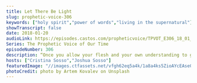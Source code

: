 ```yaml
---
title: Let There Be Light
slug: prophetic-voice-306
keywords: ["holy spirit","power of words","living in the supernatural"]
showTranscript: false
date: 2018-01-20
audioLink: https://episodes.castos.com/propheticvoice/TPVOT_E306_18_01_20-21_Let_There_Be_Light.mp3
Series: The Prophetic Voice of Our Time
episodeNumber: 306
description: “Once you allow your flesh and your own understanding to go back, you’re going back to the same challenges as before, but if you push through [by His Spirit] there is always something supernatural that will follow you.”
hosts: ["Cristina Sosso","Joshua Sosso"]
featuredImage: "//images.ctfassets.net/vfgh62eq5a4k/1a8a4ks5ZioAYcEAse0aya/20bf54a5edad47c5d7f2ac064112d543/artem-kovalev-352626-unsplash.jpg"
photoCredit: photo by Artem Kovalev on Unsplash
---
```

